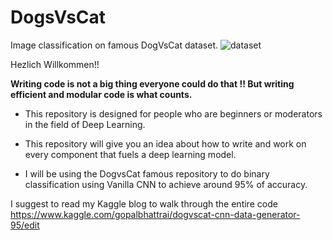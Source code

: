 # DogsVsCat
 Image classification on famous DogVsCat dataset.
 ![dataset](https://user-images.githubusercontent.com/51056214/131360401-03ff9c24-a589-4113-93e0-d37037d20692.png)

 
 Hezlich Willkommen!!
 
 **Writing code is not a big thing everyone could do that !!  But writing efficient and modular code is what counts.**
 
  * This repository is designed for people who are beginners or moderators in the field of Deep Learning.
 
  * This repository will give you an idea about how to write and work on every component that fuels a deep learning model.
 
  * I will be using the DogvsCat famous repository to do binary classification using Vanilla CNN to achieve around 95% of accuracy.

I suggest to read my Kaggle blog to walk through the entire code https://www.kaggle.com/gopalbhattrai/dogvscat-cnn-data-generator-95/edit
